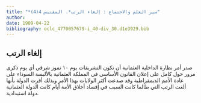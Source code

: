 ```yaml
---
title: "*سير العلم والاجتماع : إلغاء الرتب*. المقتبس 4(4)"
author: 
date: 1909-04-22
bibliography: oclc_4770057679-i_40-div_30.d1e3929.bib
---
```




##  إلغاء الرتب 


 صدر أمر نظارة الداخلية العثمانية أن تكون التشريفات يوم  ١٠  تموز شرقي أي يوم ذكرى مرور حول كامل على إعلان  القانون الأساسي  في المملكة العثمانية بالألبسة السوداء على عادة الأمم الديمقراطية وقد صدعت أكثر الولايات بهذا الأمر وبذلك أقرت الدولة بأنها ألغت الرتب التي طالما كانت السبب في إفساد أخلاق الأمة أيام كانت الدولة العثمانية دولة استبدادية. 
